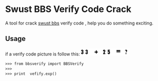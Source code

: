 Swust BBS Verify Code Crack
====================================
A tool for crack [swust bbs](http://bbs.swust.edu.cn/) verify code , help you do something exciting.

Usage
----------------------------------
if a verify code picture is follow this:
    ![vefify code](https://github.com/lcygithub/BBSVerifyCode/blob/master/pics/33%2B25.png "vefify code")

    >>> from bbsverify import BBSVerify
    >>>
    >>> print  vefify.exp()
    

